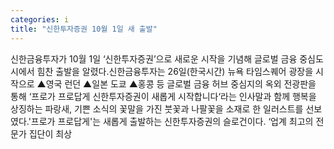 ```yaml
---
categories: i
title: "신한투자증권 10월 1일 새 출발"
---
```

신한금융투자가 10월 1일 ‘신한투자증권’으로 새로운 시작을 기념해 글로벌 금융 중심도시에서 힘찬 출발을 알렸다.신한금융투자는 26일(한국시간) 뉴욕 타임스퀘어 광장을 시작으로 ▲영국 런던 ▲일본 도쿄 ▲홍콩 등 글로벌 금융 허브 중심지의 옥외 전광판을 통해 ‘프로가 프로답게 신한투자증권이 새롭게 시작합니다‘라는 인사말과 함께 행복을 상징하는 파랑새, 기쁜 소식의 꽃말을 가진 붓꽃과 나팔꽃을 소재로 한 일러스트를 선보였다.&#39;프로가 프로답게&#39;는 새롭게 출발하는 신한투자증권의 슬로건이다. ‘업계 최고의 전문가 집단이 최상